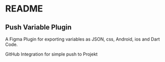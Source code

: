 # README

## Push Variable Plugin

A Figma Plugin for exporting variables as JSON, css, Android, ios and Dart Code. 

GitHub Integration for simple push to Projekt